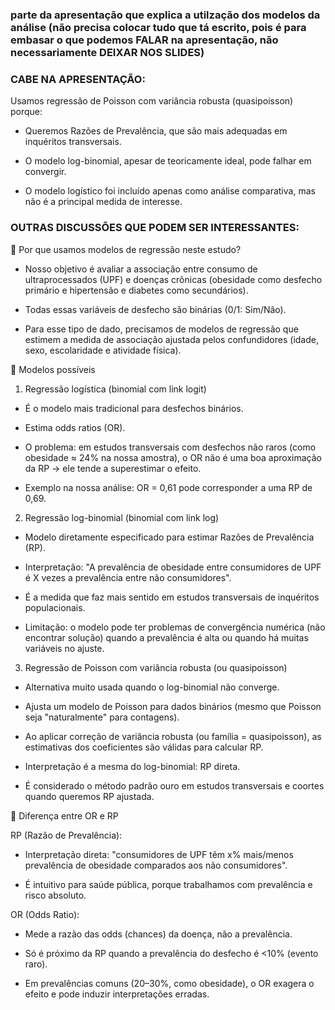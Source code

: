 ### parte da apresentação que explica a utilzação dos modelos da análise (não precisa colocar tudo que tá escrito, pois é para embasar o que podemos FALAR na apresentação, não necessariamente DEIXAR NOS SLIDES)

### CABE NA APRESENTAÇÃO:

Usamos regressão de Poisson com variância robusta (quasipoisson) porque:

- Queremos Razões de Prevalência, que são mais adequadas em inquéritos transversais.

- O modelo log-binomial, apesar de teoricamente ideal, pode falhar em convergir.

- O modelo logístico foi incluído apenas como análise comparativa, mas não é a principal medida de interesse.

### OUTRAS DISCUSSÕES QUE PODEM SER INTERESSANTES:

🔹 Por que usamos modelos de regressão neste estudo?

- Nosso objetivo é avaliar a associação entre consumo de ultraprocessados (UPF) e doenças crônicas (obesidade como desfecho primário e hipertensão e diabetes como secundários).

- Todas essas variáveis de desfecho são binárias (0/1: Sim/Não).

- Para esse tipo de dado, precisamos de modelos de regressão que estimem a medida de associação ajustada pelos confundidores (idade, sexo, escolaridade e atividade física).

🔹 Modelos possíveis
1. Regressão logística (binomial com link logit)

- É o modelo mais tradicional para desfechos binários.

- Estima odds ratios (OR).

- O problema: em estudos transversais com desfechos não raros (como obesidade ≈ 24% na nossa amostra), o OR não é uma boa aproximação da RP → ele tende a superestimar o efeito.

- Exemplo na nossa análise: OR = 0,61 pode corresponder a uma RP de 0,69.

2. Regressão log-binomial (binomial com link log)

- Modelo diretamente especificado para estimar Razões de Prevalência (RP).

- Interpretação: "A prevalência de obesidade entre consumidores de UPF é X vezes a prevalência entre não consumidores".

- É a medida que faz mais sentido em estudos transversais de inquéritos populacionais.

- Limitação: o modelo pode ter problemas de convergência numérica (não encontrar solução) quando a prevalência é alta ou quando há muitas variáveis no ajuste.

3. Regressão de Poisson com variância robusta (ou quasipoisson)

- Alternativa muito usada quando o log-binomial não converge.

- Ajusta um modelo de Poisson para dados binários (mesmo que Poisson seja "naturalmente" para contagens).

- Ao aplicar correção de variância robusta (ou família = quasipoisson), as estimativas dos coeficientes são válidas para calcular RP.

- Interpretação é a mesma do log-binomial: RP direta.

- É considerado o método padrão ouro em estudos transversais e coortes quando queremos RP ajustada.

🔹 Diferença entre OR e RP

RP (Razão de Prevalência):

- Interpretação direta: "consumidores de UPF têm x% mais/menos prevalência de obesidade comparados aos não consumidores".

- É intuitivo para saúde pública, porque trabalhamos com prevalência e risco absoluto.

OR (Odds Ratio):

- Mede a razão das odds (chances) da doença, não a prevalência.

- Só é próximo da RP quando a prevalência do desfecho é <10% (evento raro).

- Em prevalências comuns (20–30%, como obesidade), o OR exagera o efeito e pode induzir interpretações erradas.
